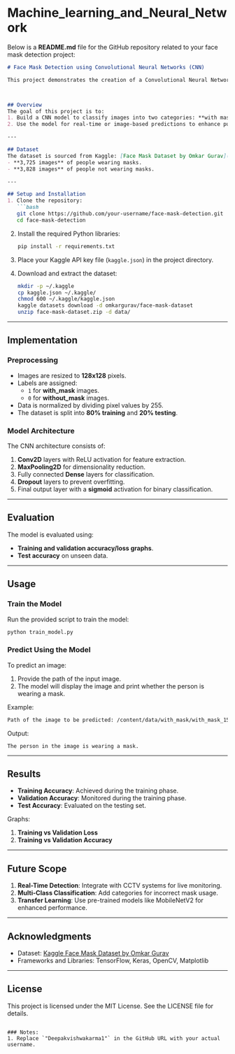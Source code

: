# Machine_learning_and_Neural_Network

Below is a **README.md** file for the GitHub repository related to your face mask detection project:

```markdown
# Face Mask Detection using Convolutional Neural Networks (CNN)

This project demonstrates the creation of a Convolutional Neural Network (CNN) to detect whether a person is wearing a face mask or not. The implementation uses TensorFlow/Keras for building and training the model, and the dataset is sourced from Kaggle.



## Overview
The goal of this project is to:
1. Build a CNN model to classify images into two categories: **with mask** and **without mask**.
2. Use the model for real-time or image-based predictions to enhance public safety and compliance monitoring.

---

## Dataset
The dataset is sourced from Kaggle: [Face Mask Dataset by Omkar Gurav](https://www.kaggle.com/datasets/omkargurav/face-mask-dataset). It contains:
- **3,725 images** of people wearing masks.
- **3,828 images** of people not wearing masks.

---

## Setup and Installation
1. Clone the repository:
   ```bash
   git clone https://github.com/your-username/face-mask-detection.git
   cd face-mask-detection
   ```

2. Install the required Python libraries:
   ```bash
   pip install -r requirements.txt
   ```

3. Place your Kaggle API key file (`kaggle.json`) in the project directory.

4. Download and extract the dataset:
   ```bash
   mkdir -p ~/.kaggle
   cp kaggle.json ~/.kaggle/
   chmod 600 ~/.kaggle/kaggle.json
   kaggle datasets download -d omkargurav/face-mask-dataset
   unzip face-mask-dataset.zip -d data/
   ```

---

## Implementation
### Preprocessing
- Images are resized to **128x128** pixels.
- Labels are assigned:
  - `1` for **with_mask** images.
  - `0` for **without_mask** images.
- Data is normalized by dividing pixel values by 255.
- The dataset is split into **80% training** and **20% testing**.

### Model Architecture
The CNN architecture consists of:
1. **Conv2D** layers with ReLU activation for feature extraction.
2. **MaxPooling2D** for dimensionality reduction.
3. Fully connected **Dense** layers for classification.
4. **Dropout** layers to prevent overfitting.
5. Final output layer with a **sigmoid** activation for binary classification.

---

## Evaluation
The model is evaluated using:
- **Training and validation accuracy/loss graphs**.
- **Test accuracy** on unseen data.

---

## Usage
### Train the Model
Run the provided script to train the model:
```bash
python train_model.py
```

### Predict Using the Model
To predict an image:
1. Provide the path of the input image.
2. The model will display the image and print whether the person is wearing a mask.

Example:
```bash
Path of the image to be predicted: /content/data/with_mask/with_mask_1545.jpg
```

Output:
```
The person in the image is wearing a mask.
```

---

## Results
- **Training Accuracy**: Achieved during the training phase.
- **Validation Accuracy**: Monitored during the training phase.
- **Test Accuracy**: Evaluated on the testing set.

Graphs:
1. **Training vs Validation Loss**
2. **Training vs Validation Accuracy**

---

## Future Scope
1. **Real-Time Detection**: Integrate with CCTV systems for live monitoring.
2. **Multi-Class Classification**: Add categories for incorrect mask usage.
3. **Transfer Learning**: Use pre-trained models like MobileNetV2 for enhanced performance.

---

## Acknowledgments
- Dataset: [Kaggle Face Mask Dataset by Omkar Gurav](https://www.kaggle.com/datasets/omkargurav/face-mask-dataset)
- Frameworks and Libraries: TensorFlow, Keras, OpenCV, Matplotlib

---

## License
This project is licensed under the MIT License. See the LICENSE file for details.
```

### Notes:
1. Replace `"Deepakvishwakarma1"` in the GitHub URL with your actual username.
